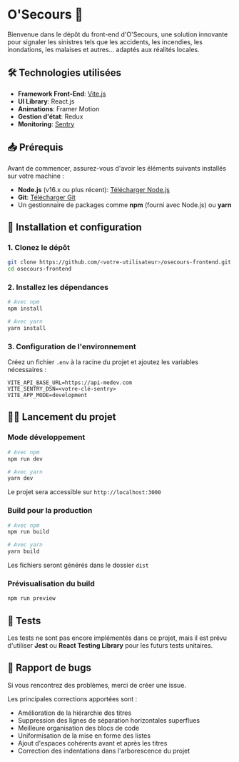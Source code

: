 

# O'Secours 🚨

Bienvenue dans le dépôt du front-end d'O'Secours, une solution innovante pour signaler les sinistres tels que les accidents, les incendies, les inondations, les malaises et autres... adaptés aux réalités locales.

## 🛠️ Technologies utilisées

- **Framework Front-End**: [Vite.js](https://vitejs.dev/)
- **UI Library**: React.js
- **Animations**: Framer Motion
- **Gestion d'état**: Redux
- **Monitoring**: [Sentry](https://sentry.io/)

## 📥 Prérequis

Avant de commencer, assurez-vous d'avoir les éléments suivants installés sur votre machine :

- **Node.js** (v16.x ou plus récent): [Télécharger Node.js](https://nodejs.org/)
- **Git**: [Télécharger Git](https://git-scm.com/)
- Un gestionnaire de packages comme **npm** (fourni avec Node.js) ou **yarn**

## 🚀 Installation et configuration

### 1. Clonez le dépôt

```bash
git clone https://github.com/<votre-utilisateur>/osecours-frontend.git
cd osecours-frontend
```

### 2. Installez les dépendances

```bash
# Avec npm
npm install

# Avec yarn
yarn install
```

### 3. Configuration de l'environnement

Créez un fichier `.env` à la racine du projet et ajoutez les variables nécessaires :

```env
VITE_API_BASE_URL=https://api-medev.com
VITE_SENTRY_DSN=<votre-clé-sentry>
VITE_APP_MODE=development
```

## 🏃‍♂️ Lancement du projet

### Mode développement

```bash
# Avec npm
npm run dev

# Avec yarn
yarn dev
```

Le projet sera accessible sur `http://localhost:3000`

### Build pour la production

```bash
# Avec npm
npm run build

# Avec yarn
yarn build
```

Les fichiers seront générés dans le dossier `dist`

### Prévisualisation du build

```bash
npm run preview
```

## 🧪 Tests

Les tests ne sont pas encore implémentés dans ce projet, mais il est prévu d'utiliser **Jest** ou **React Testing Library** pour les futurs tests unitaires.

## 🐛 Rapport de bugs

Si vous rencontrez des problèmes, merci de créer une issue.

Les principales corrections apportées sont :
- Amélioration de la hiérarchie des titres
- Suppression des lignes de séparation horizontales superflues
- Meilleure organisation des blocs de code
- Uniformisation de la mise en forme des listes
- Ajout d'espaces cohérents avant et après les titres
- Correction des indentations dans l'arborescence du projet
